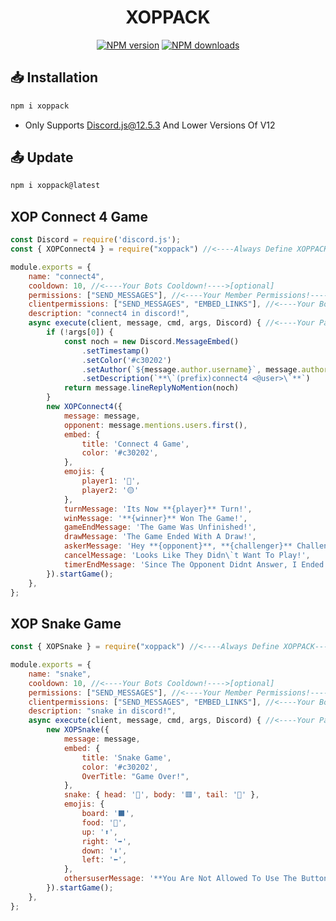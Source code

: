 <h1 align="center"><strong>XOPPACK</h1></strong>
<p align="center">
    <a href="https://www.npmjs.com/package/discord.js"><img src="https://img.shields.io/npm/v/xoppack.svg?maxAge=3600" alt="NPM version" /></a>
    <a href="https://www.npmjs.com/package/discord.js"><img src="https://img.shields.io/npm/dt/xoppack.svg?maxAge=3600" alt="NPM downloads" /></a>
</p>

## **📥 Installation**
```js
npm i xoppack
```

- Only Supports Discord.js@12.5.3 And Lower Versions Of V12

## **📤 Update**
```js
npm i xoppack@latest
```

## **XOP Connect 4 Game**
```js
const Discord = require('discord.js');
const { XOPConnect4 } = require("xoppack") //<----Always Define XOPPACK---->

module.exports = {
    name: "connect4",
    cooldown: 10, //<----Your Bots Cooldown!---->[optional]
    permissions: ["SEND_MESSAGES"], //<----Your Member Permissions!---->[optional]
    clientpermissions: ["SEND_MESSAGES", "EMBED_LINKS"], //<----Your Bots Permissions!---->[optional]
    description: "connect4 in discord!",
    async execute(client, message, cmd, args, Discord) { //<----Your Parameters---->
        if (!args[0]) {
            const noch = new Discord.MessageEmbed()
                .setTimestamp()
                .setColor('#c30202')
                .setAuthor(`${message.author.username}`, message.author.displayAvatarURL({ dynamic: true }))
                .setDescription(`**\`(prefix)connect4 <@user>\`**`)
            return message.lineReplyNoMention(noch)
        }
        new XOPConnect4({
            message: message,
            opponent: message.mentions.users.first(),
            embed: {
                title: 'Connect 4 Game',
                color: '#c30202',
            },
            emojis: {
                player1: '🔴',
                player2: '🟡'
            },
            turnMessage: 'Its Now **{player}** Turn!',
            winMessage: '**{winner}** Won The Game!',
            gameEndMessage: 'The Game Was Unfinished!',
            drawMessage: 'The Game Ended With A Draw!',
            askerMessage: 'Hey **{opponent}**, **{challenger}** Challenged You For A Game Of Connect 4!',
            cancelMessage: 'Looks Like They Didn\`t Want To Play!',
            timerEndMessage: 'Since The Opponent Didnt Answer, I Ended The Game!',
        }).startGame();
    },
};
```

## **XOP Snake Game**
```js
const { XOPSnake } = require("xoppack") //<----Always Define XOPPACK---->

module.exports = {
    name: "snake",
    cooldown: 10, //<----Your Bots Cooldown!---->[optional]
    permissions: ["SEND_MESSAGES"], //<----Your Member Permissions!---->[optional]
    clientpermissions: ["SEND_MESSAGES", "EMBED_LINKS"], //<----Your Bots Permissions!---->[optional]
    description: "snake in discord!",
    async execute(client, message, cmd, args, Discord) { //<----Your Parameters---->
        new XOPSnake({
            message: message,
            embed: {
                title: 'Snake Game',
                color: '#c30202',
                OverTitle: "Game Over!",
            },
            snake: { head: '🔴', body: '🟥', tail: '🔴' },
            emojis: {
                board: '⬛',
                food: '🍌',
                up: '⬆️',
                right: '➡️',
                down: '⬇️',
                left: '⬅️',
            },
            othersuserMessage: '**You Are Not Allowed To Use The Buttons For The Snake Game!**',
        }).startGame();
    },
};
```